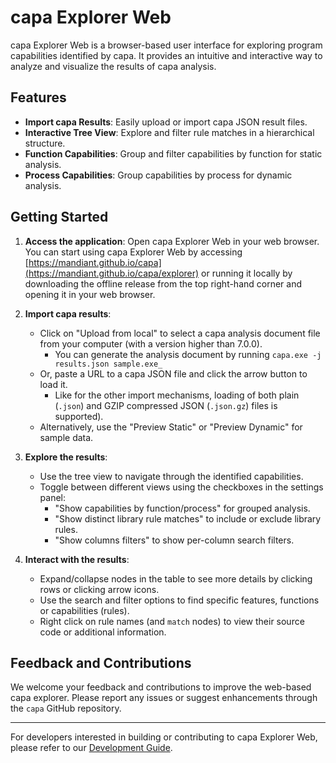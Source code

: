 # capa Explorer Web

capa Explorer Web is a browser-based user interface for exploring program capabilities identified by capa. It provides an intuitive and interactive way to analyze and visualize the results of capa analysis.

## Features

-   **Import capa Results**: Easily upload or import capa JSON result files.
-   **Interactive Tree View**: Explore and filter rule matches in a hierarchical structure.
-   **Function Capabilities**: Group and filter capabilities by function for static analysis.
-   **Process Capabilities**: Group capabilities by process for dynamic analysis.

## Getting Started

1. **Access the application**: Open capa Explorer Web in your web browser.
   You can start using capa Explorer Web by accessing [https://mandiant.github.io/capa](https://mandiant.github.io/capa/explorer) or running it locally by downloading the offline release from the top right-hand corner and opening it in your web browser.

2. **Import capa results**:

    - Click on "Upload from local" to select a capa analysis document file from your computer (with a version higher than 7.0.0).
        - You can generate the analysis document by running `capa.exe -j results.json sample.exe_`
    - Or, paste a URL to a capa JSON file and click the arrow button to load it.
        - Like for the other import mechanisms, loading of both plain (`.json`) and GZIP compressed JSON (`.json.gz`) files is supported).
    - Alternatively, use the "Preview Static" or "Preview Dynamic" for sample data.

3. **Explore the results**:

    - Use the tree view to navigate through the identified capabilities.
    - Toggle between different views using the checkboxes in the settings panel:
        - "Show capabilities by function/process" for grouped analysis.
        - "Show distinct library rule matches" to include or exclude library rules.
        - "Show columns filters" to show per-column search filters.

4. **Interact with the results**:
    - Expand/collapse nodes in the table to see more details by clicking rows or clicking arrow icons.
    - Use the search and filter options to find specific features, functions or capabilities (rules).
    - Right click on rule names (and `match` nodes) to view their source code or additional information.

## Feedback and Contributions

We welcome your feedback and contributions to improve the web-based capa explorer. Please report any issues or suggest enhancements through the `capa` GitHub repository.

---

For developers interested in building or contributing to capa Explorer Web, please refer to our [Development Guide](DEVELOPMENT.md).
